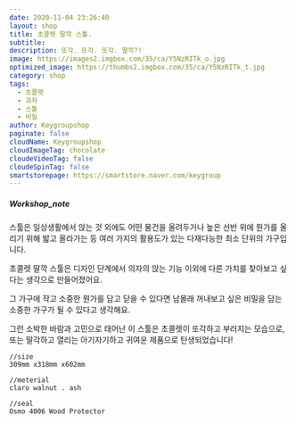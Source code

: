 ```yaml
---
date: 2020-11-04 23:26:40
layout: shop
title: 초콜렛 딸깍 스툴.
subtitle: 
description: 또각. 또각. 또각. 딸깍?!
image: https://images2.imgbox.com/35/ca/Y5NzRITk_o.jpg
optimized_image: https://thumbs2.imgbox.com/35/ca/Y5NzRITk_t.jpg
category: shop
tags:
  - 초콜렛
  - 과자
  - 스툴
  - 비밀
author: Keygroupshop
paginate: false
cloudName: Keygroupshop
cloudImageTag: chocolate
cloudeVideoTag: false
cloudeSpinTag: false
smartstorepage: https://smartstore.naver.com/keygroup
---
```

##### Workshop_note

스툴은 일상생활에서 앉는 것 외에도 어떤 물건을 올려두거나 높은 선반 위에 뭔가를 올리기 위해 밟고 올라가는 등 여러 가지의 활용도가 있는 다재다능한 최소 단위의 가구입니다.

초콜렛 딸깍 스툴은 디자인 단계에서 의자의 앉는 기능 이외에 다른 가치를 찾아보고 싶다는 생각으로 만들어졌어요.

그 가구에 작고 소중한 뭔가를 담고 닫을 수 있다면 남몰래 꺼내보고 싶은 비밀을 담는 소중한 가구가 될 수 있다고 생각해요.

그런 소박한 바람과 고민으로 태어난 이 스툴은 초콜렛이 또각하고 부러지는 모습으로, 또는 딸각하고 열리는 아기자기하고 귀여운 제품으로 탄생되었습니다!

```
//size
309mm x318mm x602mm

//meterial
claro walnut . ash

//seal
Osmo 4006 Wood Protector

```
